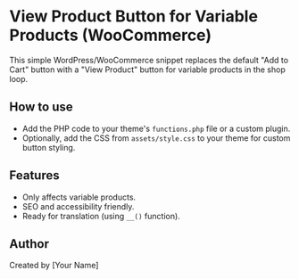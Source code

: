 # View Product Button for Variable Products (WooCommerce)

This simple WordPress/WooCommerce snippet replaces the default "Add to Cart" button with a "View Product" button for variable products in the shop loop.

## How to use
- Add the PHP code to your theme's `functions.php` file or a custom plugin.
- Optionally, add the CSS from `assets/style.css` to your theme for custom button styling.

## Features
- Only affects variable products.
- SEO and accessibility friendly.
- Ready for translation (using `__()` function).

## Author
Created by [Your Name]
